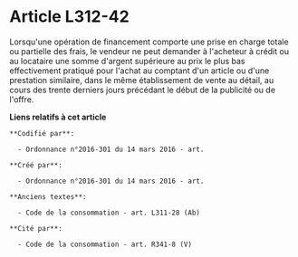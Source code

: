 # Article L312-42

Lorsqu'une opération de financement comporte une prise en charge totale ou partielle des frais, le vendeur ne peut demander à
l'acheteur à crédit ou au locataire une somme d'argent supérieure au prix le plus bas effectivement pratiqué pour l'achat au
comptant d'un article ou d'une prestation similaire, dans le même établissement de vente au détail, au cours des trente
derniers jours précédant le début de la publicité ou de l'offre.

**Liens relatifs à cet article**

	**Codifié par**:

	  - Ordonnance n°2016-301 du 14 mars 2016 - art.

	**Créé par**:

	  - Ordonnance n°2016-301 du 14 mars 2016 - art.

	**Anciens textes**:

	  - Code de la consommation - art. L311-28 (Ab)

	**Cité par**:

	  - Code de la consommation - art. R341-8 (V)
